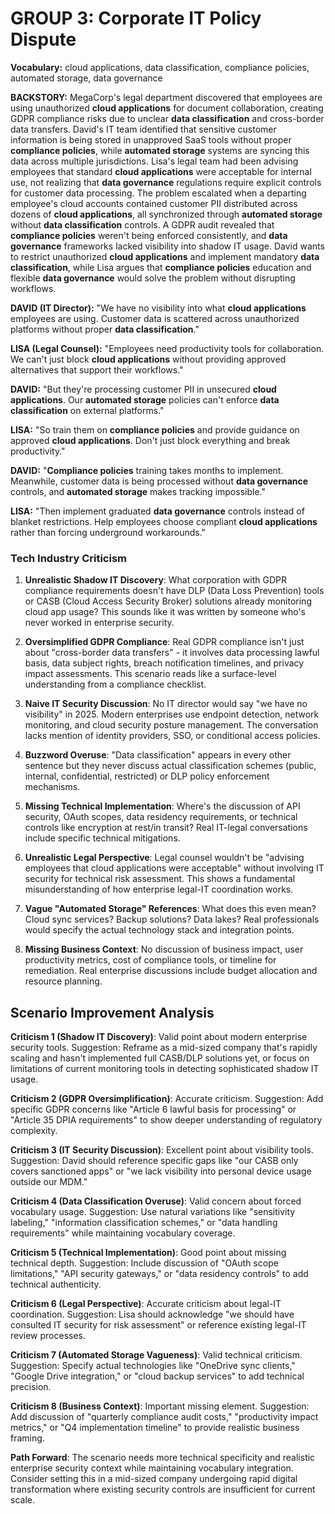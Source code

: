 # GROUP 3: Corporate IT Policy Dispute

**Vocabulary:** cloud applications, data classification, compliance policies, automated storage, data governance

**BACKSTORY:** MegaCorp's legal department discovered that employees are using unauthorized **cloud applications** for document collaboration, creating GDPR compliance risks due to unclear **data classification** and cross-border data transfers. David's IT team identified that sensitive customer information is being stored in unapproved SaaS tools without proper **compliance policies**, while **automated storage** systems are syncing this data across multiple jurisdictions. Lisa's legal team had been advising employees that standard **cloud applications** were acceptable for internal use, not realizing that **data governance** regulations require explicit controls for customer data processing. The problem escalated when a departing employee's cloud accounts contained customer PII distributed across dozens of **cloud applications**, all synchronized through **automated storage** without **data classification** controls. A GDPR audit revealed that **compliance policies** weren't being enforced consistently, and **data governance** frameworks lacked visibility into shadow IT usage. David wants to restrict unauthorized **cloud applications** and implement mandatory **data classification**, while Lisa argues that **compliance policies** education and flexible **data governance** would solve the problem without disrupting workflows.

**DAVID (IT Director):** "We have no visibility into what **cloud applications** employees are using. Customer data is scattered across unauthorized platforms without proper **data classification**."

**LISA (Legal Counsel):** "Employees need productivity tools for collaboration. We can't just block **cloud applications** without providing approved alternatives that support their workflows."

**DAVID:** "But they're processing customer PII in unsecured **cloud applications**. Our **automated storage** policies can't enforce **data classification** on external platforms."

**LISA:** "So train them on **compliance policies** and provide guidance on approved **cloud applications**. Don't just block everything and break productivity."

**DAVID:** "**Compliance policies** training takes months to implement. Meanwhile, customer data is being processed without **data governance** controls, and **automated storage** makes tracking impossible."

**LISA:** "Then implement graduated **data governance** controls instead of blanket restrictions. Help employees choose compliant **cloud applications** rather than forcing underground workarounds."

### Tech Industry Criticism

1. **Unrealistic Shadow IT Discovery**: What corporation with GDPR compliance requirements doesn't have DLP (Data Loss Prevention) tools or CASB (Cloud Access Security Broker) solutions already monitoring cloud app usage? This sounds like it was written by someone who's never worked in enterprise security.

2. **Oversimplified GDPR Compliance**: Real GDPR compliance isn't just about "cross-border data transfers" - it involves data processing lawful basis, data subject rights, breach notification timelines, and privacy impact assessments. This scenario reads like a surface-level understanding from a compliance checklist.

3. **Naive IT Security Discussion**: No IT director would say "we have no visibility" in 2025. Modern enterprises use endpoint detection, network monitoring, and cloud security posture management. The conversation lacks mention of identity providers, SSO, or conditional access policies.

4. **Buzzword Overuse**: "Data classification" appears in every other sentence but they never discuss actual classification schemes (public, internal, confidential, restricted) or DLP policy enforcement mechanisms.

5. **Missing Technical Implementation**: Where's the discussion of API security, OAuth scopes, data residency requirements, or technical controls like encryption at rest/in transit? Real IT-legal conversations include specific technical mitigations.

6. **Unrealistic Legal Perspective**: Legal counsel wouldn't be "advising employees that cloud applications were acceptable" without involving IT security for technical risk assessment. This shows a fundamental misunderstanding of how enterprise legal-IT coordination works.

7. **Vague "Automated Storage" References**: What does this even mean? Cloud sync services? Backup solutions? Data lakes? Real professionals would specify the actual technology stack and integration points.

8. **Missing Business Context**: No discussion of business impact, user productivity metrics, cost of compliance tools, or timeline for remediation. Real enterprise discussions include budget allocation and resource planning.

## Scenario Improvement Analysis

**Criticism 1 (Shadow IT Discovery)**: Valid point about modern enterprise security tools. Suggestion: Reframe as a mid-sized company that's rapidly scaling and hasn't implemented full CASB/DLP solutions yet, or focus on limitations of current monitoring tools in detecting sophisticated shadow IT usage.

**Criticism 2 (GDPR Oversimplification)**: Accurate criticism. Suggestion: Add specific GDPR concerns like "Article 6 lawful basis for processing" or "Article 35 DPIA requirements" to show deeper understanding of regulatory complexity.

**Criticism 3 (IT Security Discussion)**: Excellent point about visibility tools. Suggestion: David should reference specific gaps like "our CASB only covers sanctioned apps" or "we lack visibility into personal device usage outside our MDM."

**Criticism 4 (Data Classification Overuse)**: Valid concern about forced vocabulary usage. Suggestion: Use natural variations like "sensitivity labeling," "information classification schemes," or "data handling requirements" while maintaining vocabulary coverage.

**Criticism 5 (Technical Implementation)**: Good point about missing technical depth. Suggestion: Include discussion of "OAuth scope limitations," "API security gateways," or "data residency controls" to add technical authenticity.

**Criticism 6 (Legal Perspective)**: Accurate criticism about legal-IT coordination. Suggestion: Lisa should acknowledge "we should have consulted IT security for risk assessment" or reference existing legal-IT review processes.

**Criticism 7 (Automated Storage Vagueness)**: Valid technical criticism. Suggestion: Specify actual technologies like "OneDrive sync clients," "Google Drive integration," or "cloud backup services" to add technical precision.

**Criticism 8 (Business Context)**: Important missing element. Suggestion: Add discussion of "quarterly compliance audit costs," "productivity impact metrics," or "Q4 implementation timeline" to provide realistic business framing.

**Path Forward**: The scenario needs more technical specificity and realistic enterprise security context while maintaining vocabulary integration. Consider setting this in a mid-sized company undergoing rapid digital transformation where existing security controls are insufficient for current scale.